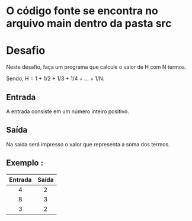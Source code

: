 # O código fonte se encontra no arquivo main dentro da pasta src
# Desafio
Neste desafio, faça um programa que calcule o valor de H com N termos. 

Sendo, H = 1 + 1/2 + 1/3 + 1/4 + ... + 1/N.

## Entrada
A entrada consiste em um número inteiro positivo. 

## Saída
Na saída será impresso o valor que representa a soma dos termos. 

## Exemplo : 

Entrada  | Saída |
:---------: | :---------:|
4        |  2
8       | 3
3|    2

